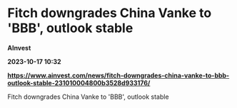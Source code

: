# Fitch downgrades China Vanke to 'BBB', outlook stable
**AInvest**

**2023-10-17 10:32**

**https://www.ainvest.com/news/fitch-downgrades-china-vanke-to-bbb-outlook-stable-231010004800b3528d933176/**

Fitch downgrades China Vanke to 'BBB', outlook stable